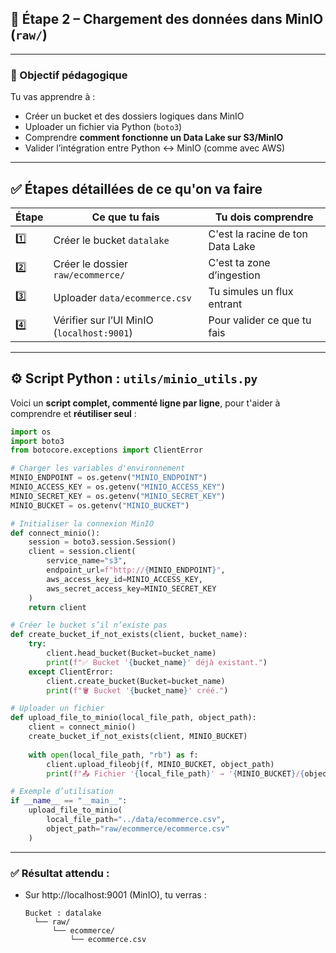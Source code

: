 ## 🧩 Étape 2 – Chargement des données dans MinIO (`raw/`)

---

### 🎯 Objectif pédagogique

Tu vas apprendre à :
- Créer un bucket et des dossiers logiques dans MinIO
- Uploader un fichier via Python (`boto3`)
- Comprendre **comment fonctionne un Data Lake sur S3/MinIO**
- Valider l’intégration entre Python ↔ MinIO (comme avec AWS)

---

## ✅ Étapes détaillées de ce qu'on va faire

| Étape | Ce que tu fais | Tu dois comprendre |
|-------|----------------|--------------------|
| 1️⃣ | Créer le bucket `datalake` | C'est la racine de ton Data Lake |
| 2️⃣ | Créer le dossier `raw/ecommerce/` | C'est ta zone d’ingestion |
| 3️⃣ | Uploader `data/ecommerce.csv` | Tu simules un flux entrant |
| 4️⃣ | Vérifier sur l’UI MinIO (`localhost:9001`) | Pour valider ce que tu fais |

---

## ⚙️ Script Python : `utils/minio_utils.py`

Voici un **script complet, commenté ligne par ligne**, pour t'aider à comprendre et **réutiliser seul** :

```python
import os
import boto3
from botocore.exceptions import ClientError

# Charger les variables d'environnement
MINIO_ENDPOINT = os.getenv("MINIO_ENDPOINT")
MINIO_ACCESS_KEY = os.getenv("MINIO_ACCESS_KEY")
MINIO_SECRET_KEY = os.getenv("MINIO_SECRET_KEY")
MINIO_BUCKET = os.getenv("MINIO_BUCKET")

# Initialiser la connexion MinIO
def connect_minio():
    session = boto3.session.Session()
    client = session.client(
        service_name="s3",
        endpoint_url=f"http://{MINIO_ENDPOINT}",
        aws_access_key_id=MINIO_ACCESS_KEY,
        aws_secret_access_key=MINIO_SECRET_KEY
    )
    return client

# Créer le bucket s’il n’existe pas
def create_bucket_if_not_exists(client, bucket_name):
    try:
        client.head_bucket(Bucket=bucket_name)
        print(f"✅ Bucket '{bucket_name}' déjà existant.")
    except ClientError:
        client.create_bucket(Bucket=bucket_name)
        print(f"🪣 Bucket '{bucket_name}' créé.")

# Uploader un fichier
def upload_file_to_minio(local_file_path, object_path):
    client = connect_minio()
    create_bucket_if_not_exists(client, MINIO_BUCKET)
    
    with open(local_file_path, "rb") as f:
        client.upload_fileobj(f, MINIO_BUCKET, object_path)
        print(f"📤 Fichier '{local_file_path}' → '{MINIO_BUCKET}/{object_path}'")

# Exemple d’utilisation
if __name__ == "__main__":
    upload_file_to_minio(
        local_file_path="../data/ecommerce.csv",
        object_path="raw/ecommerce/ecommerce.csv"
    )
```

---

### ✅ Résultat attendu :

- Sur http://localhost:9001 (MinIO), tu verras :
  ```
  Bucket : datalake
    └── raw/
        └── ecommerce/
            └── ecommerce.csv
  ```